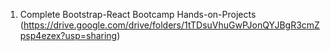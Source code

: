 1) Complete Bootstrap-React Bootcamp Hands-on-Projects (https://drive.google.com/drive/folders/1tTDsuVhuGwPJonQYJBgR3cmZpsp4ezex?usp=sharing)
